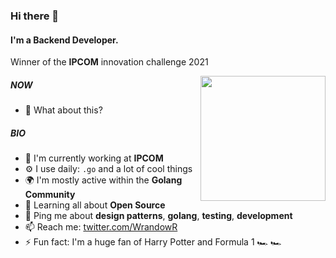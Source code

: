 ### Hi there 👋

#### I'm a Backend Developer.
Winner of the **IPCOM** innovation challenge 2021

<img align='right' src='https://i.giphy.com/media/YOYrc49H7XWmpXptTw/giphy.gif' width='200"'>

##### NOW

- 🍑 What about this?

##### BIO

- 🏢 I'm currently working at **IPCOM**
- ⚙️ I use daily: `.go` and a lot of cool things
- 🌍 I'm mostly active within the **Golang Community**
- 🌱 Learning all about **Open Source**
- 💬 Ping me about **design patterns**, **golang**, **testing**, **development**
- 📫 Reach me: [twitter.com/WrandowR](https://twitter.com/WrandowR)
- ⚡️ Fun fact: I'm a huge fan of Harry Potter and Formula 1 🏎 🏎
